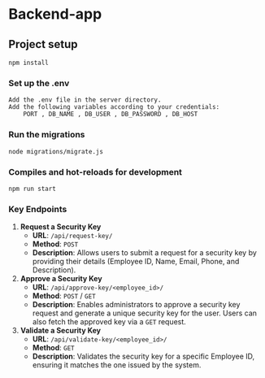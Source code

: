 # Backend-app

## Project setup
```
npm install
```

### Set up the .env 
```
Add the .env file in the server directory.
Add the following variables according to your credentials:
    PORT , DB_NAME , DB_USER , DB_PASSWORD , DB_HOST
```

### Run the migrations
```
node migrations/migrate.js
```

### Compiles and hot-reloads for development
```
npm run start
```


### Key Endpoints
1. **Request a Security Key**
   - **URL**: `/api/request-key/`
   - **Method**: `POST`
   - **Description**: Allows users to submit a request for a security key by providing their details (Employee ID, Name, Email, Phone, and Description).
2. **Approve a Security Key**
   - **URL**: `/api/approve-key/<employee_id>/`
   - **Method**: `POST` / `GET`
   - **Description**: Enables administrators to approve a security key request and generate a unique security key for the user. Users can also fetch the approved key via a `GET` request.
3. **Validate a Security Key**
   - **URL**: `/api/validate-key/<employee_id>/`
   - **Method**: `GET`
   - **Description**: Validates the security key for a specific Employee ID, ensuring it matches the one issued by the system.
